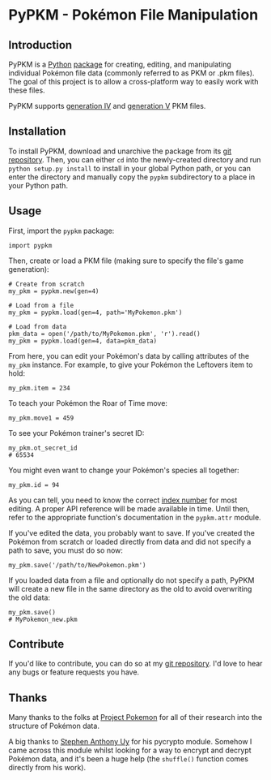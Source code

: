 # PyPKM - Pokémon File Manipulation

## Introduction

PyPKM is a [Python][0] [package][1] for creating, editing, and manipulating
individual Pokémon file data (commonly referred to as PKM or .pkm files).
The goal of this project is to allow a cross-platform way to easily work
with these files.

PyPKM supports [generation IV][2] and [generation V][3] PKM files.

[0]: http://python.org/
[1]: http://pypi.python.org/pypi
[2]: http://projectpokemon.org/wiki/Pokemon_NDS_Structure
[3]: http://projectpokemon.org/wiki/Pokemon_Black/White_NDS_Structure

## Installation

To install PyPKM, download and unarchive the package from its [git repository][4].
Then, you can either `cd` into the newly-created directory and run
`python setup.py install` to install in your global Python path, or you can
enter the directory and manually copy the `pypkm` subdirectory to a place in
your Python path.

[4]: https://github.com/ceol/pypkm

## Usage

First, import the `pypkm` package:

    import pypkm

Then, create or load a PKM file (making sure to specify the file's game
generation):

    # Create from scratch
    my_pkm = pypkm.new(gen=4)

    # Load from a file
    my_pkm = pypkm.load(gen=4, path='MyPokemon.pkm')
    
    # Load from data
    pkm_data = open('/path/to/MyPokemon.pkm', 'r').read()
    my_pkm = pypkm.load(gen=4, data=pkm_data)

From here, you can edit your Pokémon's data by calling attributes of the
`my_pkm` instance. For example, to give your Pokémon the Leftovers item to
hold:

    my_pkm.item = 234

To teach your Pokémon the Roar of Time move:

    my_pkm.move1 = 459

To see your Pokémon trainer's secret ID:

    my_pkm.ot_secret_id
    # 65534

You might even want to change your Pokémon's species all together:

    my_pkm.id = 94

As you can tell, you need to know the correct [index number][5] for most
editing. A proper API reference will be made available in time. Until then,
refer to the appropriate function's documentation in the `pypkm.attr` module.

If you've edited the data, you probably want to save. If you've created the
Pokémon from scratch or loaded directly from data and did not specify a path
to save, you must do so now:

    my_pkm.save('/path/to/NewPokemon.pkm')

If you loaded data from a file and optionally do not specify a path, PyPKM
will create a new file in the same directory as the old to avoid overwriting
the old data:

    my_pkm.save()
    # MyPokemon_new.pkm

[5]: http://bulbapedia.bulbagarden.net/wiki/Index_number

## Contribute

If you'd like to contribute, you can do so at my [git repository][4]. I'd
love to hear any bugs or feature requests you have.

## Thanks

Many thanks to the folks at [Project Pokemon][6] for all of their research
into the structure of Pokémon data.

A big thanks to [Stephen Anthony Uy][7] for his pycrypto module. Somehow I
came across this module whilst looking for a way to encrypt and decrypt
Pokémon data, and it's been a huge help (the `shuffle()` function comes
directly from his work).

[6]: http://projectpokemon.org/
[7]: mailto:tsanth@iname.com
